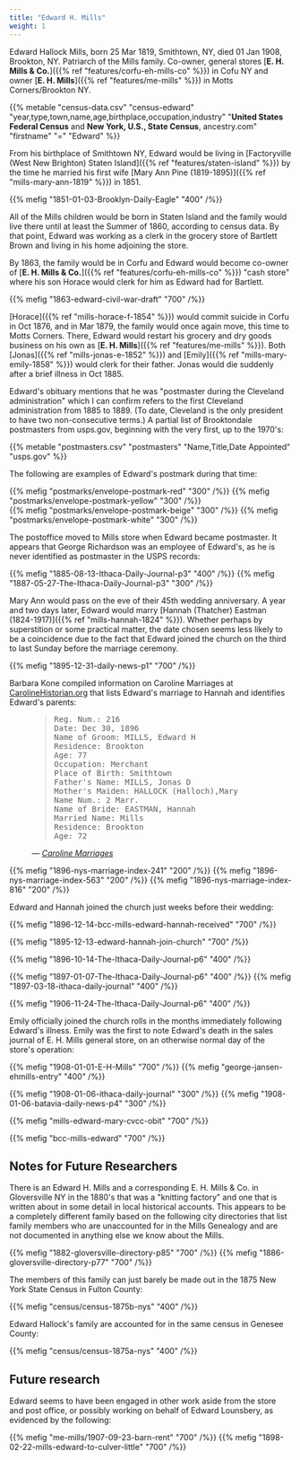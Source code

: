 ```yaml
---
title: "Edward H. Mills"
weight: 1
---
```


Edward Hallock Mills, born 25 Mar 1819, Smithtown, NY, died 01 Jan 1908, Brookton, NY. Patriarch of the Mills family. Co-owner, general stores [**E. H. Mills & Co.**]({{% ref "features/corfu-eh-mills-co" %}}) in Cofu NY and owner [**E. H. Mills**]({{% ref "features/me-mills" %}}) in Motts Corners/Brookton NY.

<!--more-->

{{% metable "census-data.csv" "census-edward" "year,type,town,name,age,birthplace,occupation,industry" "**United States Federal Census** and **New York, U.S., State Census**, ancestry.com" "firstname" "=" "Edward" %}}

From his birthplace of Smithtown NY, Edward would be living in [Factoryville (West New Brighton) Staten Island]({{% ref "features/staten-island" %}}) by the time he married his first wife [Mary Ann Pine (1819-1895)]({{% ref "mills-mary-ann-1819" %}}) in 1851.

{{% mefig "1851-01-03-Brooklyn-Daily-Eagle" "400" /%}}

All of the Mills children would be born in Staten Island and the family would live there until at least the Summer of 1860, according to census data. By that point, Edward was working as a clerk in the grocery store of Bartlett Brown and living in his home adjoining the store. 

By 1863, the family would be in Corfu and Edward would become co-owner of [**E. H. Mills & Co.**]({{% ref "features/corfu-eh-mills-co" %}}) "cash store" where his son Horace would clerk for him as Edward had for Bartlett. 

{{% mefig "1863-edward-civil-war-draft" "700" /%}}

[Horace]({{% ref "mills-horace-f-1854" %}}) would commit suicide in Corfu in Oct 1876, and in Mar 1879, the family would once again move, this time to Motts Corners. There, Edward would restart his grocery and dry goods business on his own as [**E. H. Mills**]({{% ref "features/me-mills" %}}). Both [Jonas]({{% ref "mills-jonas-e-1852" %}}) and [Emily]({{% ref "mills-mary-emily-1858" %}}) would clerk for their father. Jonas would die suddenly after a brief illness in Oct 1885.

Edward's obituary mentions that he was "postmaster during the Cleveland administration" which I can confirm refers to the first Cleveland administration from 1885 to 1889. (To date, Cleveland is the only president to have two non-consecutive terms.) A partial list of Brooktondale postmasters from usps.gov, beginning with the very first, up to the 1970's:

{{% metable "postmasters.csv" "postmasters" "Name,Title,Date Appointed" "usps.gov" %}}

The following are examples of Edward's postmark during that time:

<div class="gallery">
  {{% mefig "postmarks/envelope-postmark-red" "300" /%}}
  {{% mefig "postmarks/envelope-postmark-yellow" "300" /%}}
</div>

<div class="gallery">
  {{% mefig "postmarks/envelope-postmark-beige" "300" /%}}
  {{% mefig "postmarks/envelope-postmark-white" "300" /%}}
</div>

The postoffice moved to Mills store when Edward became postmaster. It appears that George Richardson was an employee of Edward's, as he is never identified as postmaster in the USPS records:

<div class="gallery">
{{% mefig "1885-08-13-Ithaca-Daily-Journal-p3" "400" /%}}
{{% mefig "1887-05-27-The-Ithaca-Daily-Journal-p3" "300" /%}}
</div>

Mary Ann would pass on the eve of their 45th wedding anniversary. A year and two days later, Edward would marry [Hannah (Thatcher) Eastman (1824-1917)]({{% ref "mills-hannah-1824" %}}). Whether perhaps by superstition or some practical matter, the date chosen seems less likely to be a coincidence due to the fact that Edward joined the church on the third to last Sunday before the marriage ceremony.

{{% mefig "1895-12-31-daily-news-p1" "700" /%}}

Barbara Kone compiled information on Caroline Marriages at [CarolineHistorian.org](http://carolinehistorian.org) that lists Edward's marriage to Hannah and identifies Edward's parents:

<figure class="quote-only">
<blockquote>
<pre>
Reg. Num.: 216 
Date: Dec 30, 1896 
Name of Groom: MILLS, Edward H 
Residence: Brookton 
Age: 77 
Occupation: Merchant 
Place of Birth: Smithtown
Father's Name: MILLS, Jonas D
Mother's Maiden: HALLOCK (Halloch),Mary
Name Num.: 2 Marr. 
Name of Bride: EASTMAN, Hannah 
Married Name: Mills 
Residence: Brookton 
Age: 72
</pre>
</blockquote>
<figcaption>
— <cite>
<a href="https://storage.googleapis.com/wzukusers/user-27930635/documents/5d5c4f9eb1e78I79rYeM/Caroline_marriages.pdf">Caroline Marriages</a>
</cite>
</figcaption>
</figure>

<div class="gallery">
{{% mefig "1896-nys-marriage-index-241" "200" /%}}
{{% mefig "1896-nys-marriage-index-563" "200" /%}}
{{% mefig "1896-nys-marriage-index-816" "200" /%}}
</div>

Edward and Hannah joined the church just weeks before their wedding:

{{% mefig "1896-12-14-bcc-mills-edward-hannah-received" "700" /%}}

{{% mefig "1895-12-13-edward-hannah-join-church" "700" /%}}

{{% mefig "1896-10-14-The-Ithaca-Daily-Journal-p6" "400" /%}}

{{% mefig "1897-01-07-The-Ithaca-Daily-Journal-p6" "400" /%}}
{{% mefig "1897-03-18-ithaca-daily-journal" "400" /%}}

{{% mefig "1906-11-24-The-Ithaca-Daily-Journal-p6" "400" /%}}

Emily officially joined the church rolls in the months immediately following Edward's illness. Emily was the first to note Edward's death in the sales journal of E. H. Mills general store, on an otherwise normal day of the store's operation:

{{% mefig "1908-01-01-E-H-Mills" "700" /%}}
{{% mefig "george-jansen-ehmills-entry" "400" /%}}

<div class="gallery">
  {{% mefig "1908-01-06-ithaca-daily-journal" "300" /%}}
  {{% mefig "1908-01-06-batavia-daily-news-p4" "300" /%}}
</div>  
  
{{% mefig "mills-edward-mary-cvcc-obit" "700" /%}}

{{% mefig "bcc-mills-edward" "700" /%}}


## Notes for Future Researchers

There is an Edward H. Mills and a corresponding E. H. Mills & Co. in Gloversville NY in the 1880's that was a "knitting factory" and one that is written about in some detail in local historical accounts. This appears to be a completely different family based on the following city directories that list family members who are unaccounted for in the Mills Genealogy and are not documented in anything else we know about the Mills. 

{{% mefig "1882-gloversville-directory-p85" "700" /%}}
{{% mefig "1886-gloversville-directory-p77" "700" /%}}

The members of this family can just barely be made out in the 1875 New York State Census in Fulton County:

{{% mefig "census/census-1875b-nys" "400" /%}}

Edward Hallock's family are accounted for in the same census in Genesee County:
 
 {{% mefig "census/census-1875a-nys" "400" /%}}
 

## Future research

Edward seems to have been engaged in other work aside from the store and post office, or possibly working on behalf of Edward Lounsbery, as evidenced by the following:

{{% mefig "me-mills/1907-09-23-barn-rent" "700" /%}}
{{% mefig "1898-02-22-mills-edward-to-culver-little" "700"  /%}}


